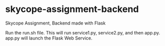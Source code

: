# skycope-assignment-backend
Skycope Assignment, Backend made with Flask

Run the run.sh file. This will run service1.py, service2.py, and then app.py.
app.py will launch the Flask Web Service.
